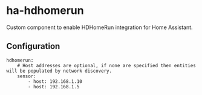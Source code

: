 # ha-hdhomerun
Custom component to enable HDHomeRun integration for Home Assistant.

## Configuration
    hdhomerun:
        # Host addresses are optional, if none are specified then entities will be populated by network discovery.
        sensor:
            - host: 192.168.1.10
            - host: 192.168.1.5